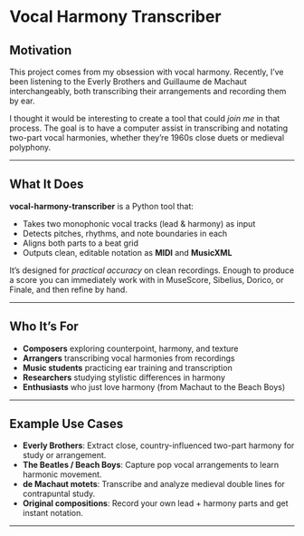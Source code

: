# Vocal Harmony Transcriber

## Motivation  
This project comes from my obsession with vocal harmony. Recently, I’ve been listening to the Everly Brothers and Guillaume de Machaut interchangeably, both transcribing their arrangements and recording them by ear.  

I thought it would be interesting to create a tool that could *join me* in that process. The goal is to have a computer assist in transcribing and notating two-part vocal harmonies, whether they’re 1960s close duets or medieval polyphony.

---

## What It Does  
**vocal-harmony-transcriber** is a Python tool that:  
- Takes two monophonic vocal tracks (lead & harmony) as input  
- Detects pitches, rhythms, and note boundaries in each  
- Aligns both parts to a beat grid  
- Outputs clean, editable notation as **MIDI** and **MusicXML**  

It’s designed for *practical accuracy* on clean recordings. Enough to produce a score you can immediately work with in MuseScore, Sibelius, Dorico, or Finale, and then refine by hand.

---

## Who It’s For  
- **Composers** exploring counterpoint, harmony, and texture  
- **Arrangers** transcribing vocal harmonies from recordings  
- **Music students** practicing ear training and transcription  
- **Researchers** studying stylistic differences in harmony  
- **Enthusiasts** who just love harmony (from Machaut to the Beach Boys)  

---

## Example Use Cases  
- **Everly Brothers**: Extract close, country-influenced two-part harmony for study or arrangement.  
- **The Beatles / Beach Boys**: Capture pop vocal arrangements to learn harmonic movement.  
- **de Machaut motets**: Transcribe and analyze medieval double lines for contrapuntal study.  
- **Original compositions**: Record your own lead + harmony parts and get instant notation.  

---

